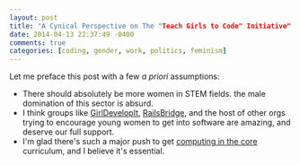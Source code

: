 ```yaml
---
layout: post
title: "A Cynical Perspective on The "Teach Girls to Code" Initiative"
date: 2014-04-13 22:37:49 -0400
comments: true
categories: [coding, gender, work, politics, feminism]
---
```


Let me preface this post with a few _a priori_ assumptions:

* There should absolutely be more women in STEM fields. the male domination of this sector is absurd.
* I think groups like [GirlDevelopIt](http://www.girldevelopit.com/), [RailsBridge](http://railsbridge.org/), and the host of other orgs trying to encourage young women to get into software are amazing, and deserve our full support.
* I'm glad there's such a major push to get [computing in the core](http://www.computinginthecore.org/) curriculum, and I believe it's essential.
